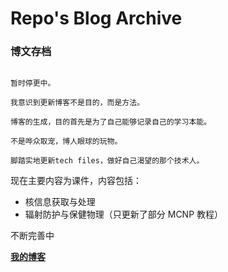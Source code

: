 # Repo's Blog Archive

### 博文存档

```warning

暂时停更中。

我意识到更新博客不是目的，而是方法。

博客的生成，目的首先是为了自己能够记录自己的学习本能。

不是哗众取宠，博人眼球的玩物。

脚踏实地更新tech files，做好自己渴望的那个技术人。

```



现在主要内容为课件，内容包括：

+ 核信息获取与处理
+ 辐射防护与保健物理（只更新了部分 MCNP 教程）



不断完善中

[**我的博客**](https://repo-kristx.github.io/)

